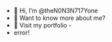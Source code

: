 - 👋 Hi, I’m @theN0N3N717Yone
- 👀 Want to know more about me?
- 👤 Visit my portfolio -
- error! 
<!---
theN0N3N717Yone/theN0N3N717Yone is a ✨ special ✨ repository because its `README.md` (this file) appears on your GitHub profile.
You can click the Preview link to take a look at your changes.
--->

